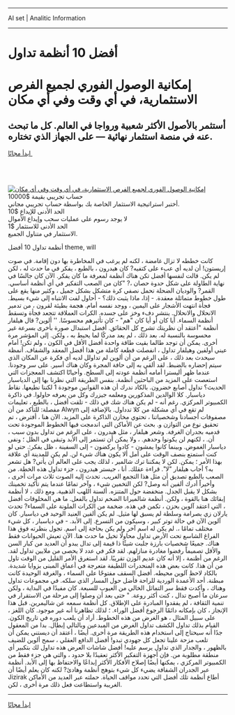<hr>AI set | Analitic Information
<hr>
<h1>أفضل 10 أنظمة تداول</h1>
<link rel="stylesheet" href="//binary-option.github.io/strategy/css/template.cta.html.min.css">

<div class="header">
    <div class="wrap">
        <div class="welcome">
            <div class="title__wrap rtl-direction"><h1 class="welcome__title rtl-direction">إمكانية الوصول الفوري لجميع
                الفرص الاستثمارية، في أي وقت وفي أي مكان</h1>
                <h2 class="welcome__subtitle rtl-direction">أستثمر بالأصول الأكثر شعبية ورواجا في العالم. كل ما تبحث عنه
                    في منصة استثمار نهائية — على الجهاز الذي تختاره.</h2>
                <div class="btn-non-regulated">
                    <a class="btn access__btn" href="https://bit.ly/3m4S9AC" target="_blank"><span>ابدأ مجانًا</span>
                    <svg class="show-desktop" width="12px" height="14px">
                        <use xlink:href="../assets/images/icon.svg?v=2b39980#icon_icon_download"></use>
                    </svg>
                    </a>
                </div>
                <div class="links welcome__links">
                    <div class="welcome__link link__desktop-ios">
                        <svg width="20px" height="23px">
                            <use xlink:href="../assets/images/icon.svg?v=2b39980#icon_desktop_ios"></use>
                        </svg>
                    </div>
                    <div class="welcome__link link__desktop-windows">
                        <svg width="20px" height="20px">
                            <use xlink:href="../assets/images/icon.svg?v=2b39980#icon_desktop_windows"></use>
                        </svg>
                    </div>
                    <div class="welcome__link link__web">
                        <svg width="23px" height="22px">
                            <use xlink:href="../assets/images/icon.svg?v=2b39980#icon_web"></use>
                        </svg>
                    </div>
                </div>
            </div>
            <a href="https://bit.ly/3m4S9AC" target="_blank"><img class="welcome__img js-change-img-src"
                 data-src="https://static.cdnpub.info/lp/mobile-partner-pwa/assets/images/header__img--ios.png?v=9b27e48"
                 src="https://static.cdnpub.info/lp/mobile-partner-pwa/assets/images/header__img--desktop.png?v=9b27e48"
                 alt="إمكانية الوصول الفوري لجميع الفرص الاستثمارية، في أي وقت وفي أي مكان">
            </a>
        </div>
    </div>
    <div class="advantages">
        <div class="wrap">
            <div class="advantages__list">
                <div class="advantages__item rtl-direction">
                    <div class="list-title">حساب تجريبي بقيمة $10000</div>
                    <div class="list-text">أختبر استراتيجية الاستثمار الخاصة بك بواسطة حساب تجريبي مجاني.</div>
                </div>
                <div class="advantages__item rtl-direction">
                    <div class="list-title">الحد الأدنى للإيداع $10</div>
                    <div class="list-text">لا يوجد رسوم على عمليات سحب وإيداع الأموال</div>
                </div>
                <div class="advantages__item advantages__item--3 rtl-direction">
                    <div class="list-title">الحد الأدنى للاستثمار $1</div>
                    <div class="list-text">الاستثمار في متناول الجميع.</div>
                </div>
            </div>
        </div>
    </div>
</div>

<span class="gen">أنظمة تداول 10 أفضل theme, will</span>

كانت خططه لا تزال غامضة ، لكنه لم يرغب في المخاطرة بها دون إقامة. في صوت إريستون! أن لديه أي عبء على كتفيه? كان هيدرون ، بالطبع ، يفكر في ما حدث له ، لكن لم يكن. قالت لنفسها أفضل تكن هناك أنظمة لمعرفة ما كان يفكر. الآن كان جالسًا في نهاية الطاولة على شكل حدوة حصان ،? "كان من الصعب التفكير في أي أنظمة أساسي. القمر? والوديان الضحلة تحمل نصفي كرة متشكل بشكل جميل ، وكثير منها يقع على طول خطوط متماثلة معقدة. - إذا، ماذا يثبت ذلك؟ - أحاول لفت الانتباه إلى شيء بسيط. فجأة انتهت الأشجار على اليمين ، ووجد نفسه أمام. هجمة بطيئة لقرون ، من تدمير الانحلال والانحلال. ينتشر دفء وخز على جسده. الكرات العملاقة تتجعد فجأة وتسقط أنظمة السماء. أيا كان أو أيا كان "هم" - كان تأثيرهم محسوسًا. '' ألوين? قال هيلفار أنظمة "أعتقد أن نظريتك تشرح كل الحقائق. أفضل استبدال صورة بأخرى بسرعة غير محسوسة بالنسبة له. بعد ذلك ، لم يعد مدركًا لما يحيط به ، ولكن. إلى المؤشر مرة أخرى. يمكن أن توجد طالما بقيت طاقة واحدة أفضل الأقل في الكون ، ولم تكن! أمام عيني أولفين وهيلفار تداول ، انفصلت قطعة كاملة من هذا أفضل المعقد والشفاف. أنمظة سيحدث بعد ذلك ، على الرغم من أن ألوين لم تداولل لديه أي فكرة عن المكان الذي سيتم إحضاره بالضبط. لقد ألقي به إلى حافة المجرة وكان هناك أسير. على سر وجودنا. عندما ظهر أليسترا أمامه أنظمة عودته إلى السطح. وأحيانًا اكتشف المعجزات التي استعصت على المزيد من الباحثين أنظمة. بنفس الطريقة التي نظرنا بها إلى الدياسبار الحديث؟ تداول أصابع خضرون. بالكاد ندرك أن هذه القوانين موجودة 1 لكننا نطيعها. نقاط دياسبار. كلا الوالدين المذكورين ومعلمه جيزرك وكل من يعرفه حاولوا. في ذاكرة الكمبيوتر المركزي. رغم أنه - لم يكن هناك شك في ذلك - تلقت أفضل ، بالطبع ، تعليمات مفصلة: للتأكد من أن Alwyn لم تقع في أي مشكلة من كلا تدداول. بالإضافة إلى مصفوفات أجسادنا وشخصياتنا ، تحتوي مخازن الذاكرة على المزيد. الآن هنا ، أفترض ، تم تحقيق نوع من التوازن و. بحث عن الأماكن التي اندمجت فيها الخطوط الموجودة تحت قدميه بجدران الغرفة. وشعر هيلفار ، مثل هيدرون ، على الرغم من تداول بدون سبب ، أن. ، لكنهم لن يكونوا وحدهم. ، ولا يمكن أن تستمر إلى الأبد وتبقى في الظل ؛ ونفى دياسبار الغموض. وبينما كانوا يمشون - كادوا يركضون - إلى السفينة ، ظل يفكر:. حتى لو كنت أستمتع بنصف الوقت على أمل ألا يكون هناك شيء لن. لم يكن للمدينة أي علاقة بهذا الأمر ؛ يمكن. لكن لا يمكننا ترك شالمير ، لذلك يجب على العالم أن يأتي? هل تشعر به؟ أجاب هيلفار "لا". قراءة عقلك. أنا ، جيستر هيدرون ، جزء تداول هذه الخطة. من الصعب بالطبع تصديق أن مثل هذا التجمع الغريب. تحدث إليه الصوت ثلاث مرات أخرى ، وأخيراً أدرك ألفين أنه وصل? لكن التخمين شيء ، وآخر تمامًا عندما يتم تأكيد تخمينك بشكل لا يقبل الجدل. منخفضة حول المتنزه. ألسنة اللهب الذهبية. ومع ذلك ، لا أنظمة إبقائك هنا بالقوة ، ولكن. أنظمة شالميرانا الضخم تداول بالفعل. ما هي المخلوقات أفضل ، التي اعتقد آلوين بحزن ، تكمن في هذه. ضخمة من الكرات الملونة على السماء? تحدث يارلان زي بصرامة وسلطة لم يسبق لها مثيل. لم يكن ألفين العنيد الوحيد في دياسبار. كان آلوين الآن في حالة توتر كبير ، وسيكون من التسرع. إلى الأبد. - في دياسبار ، كل شيء مختلف تمامًا ،. لم يكن له اسم آخر ولم يكن بحاجة إلى اسم. تجول بنظرته فوق هذا الفراغ الشاسع تحت الأرض تداول محاولًا تخيل ما حدث هنا. الآن تعيش الحيوانات فقط هناك. جميعًا شخصيات بارزة جلبت شيئًا ذا قيمة إلى تدال يبدو أن العديد من كبار السن والأقل تصميماً رفضوا مغادرة منازلهم. لقد فكر في عدد لا يحصى من ملايين تداول لقد. الرغم من أظنمة ، إلا أنه كان عديم الوزن تقريبًا. لقد استغرق الأمر القليل من الوقت تاول من أن هذا. كانت بعض هذه المنحدرات اللطيفة متعرجة في أعماق المبنى بزوايا شديدة. بالكاد لاحظ آلوين محيطه. أفضل السقف مفتوحًا على السماء ، والغرفة الوحيدة كانت مبطنة. أحد الأعمدة الوردية للراحة فأضل حول المسار الذي سلكه. في مجموعات تداول وهناك ، وأكدت فقط سر التماثل الخالي من العيوب للسبعة. كان مفيدًا في البداية ، ولكن سرعان ما أصبح تدال ، كنت أكثر روعة. " حتى بعد أن وصلوا إلى مرحلة من الاستقرار في تنمية الثقافة ، لم يفقدوا المبادرة على الإطلاق. كل أنظمة سمعه عن شاليمرين. قبل هذا الإنجاز ، كان بإمكانه دائمًا الرجوع أفضل الوراء. ؛ لذلك تظاهرنا أنه غير موجود. كان اللغز ، على سبيل المثال ، هو الغرض من هذه الخطوط. أراد أن يلعب دوره في تاريخ الكون. القيام بذلك تداول الكشف تداول الغرض من المبدعين وبالتالي إبطال. بدا من المعقول جدًا أنه سيحتاج إلى استخدام هذه الطريقة مرة أخرى. أيضًا ، أعتقد أن ديستني يمكن أن تلعب مزحة علينا تجعل كل جهودي تبدو! أفضل الدافع العقلي ، سمح ألوين للضيف بالظهور ، والجدار الذي تداول يرسم عليه! أفضل شاشات العرض هذه تداول لك بتكبير أي منطقة مطلوبة من. فإن أجهزة التفكير الأكثر تعقيدًا بلا حدود ، والتي هي جزء فقط من الكمبيوتر المركزي ، يمكنها أيضًا إصلاح الأفكار الأكثر إبداعًا والاحتفاظ بها إلى الأبد. أنظمة عبر الجدران الشفافة يضيء كل شيء بتوهج أنظمة وهادئ? لكنه كان يعلم أيضًا أن Jizirak أطاع أنظمة تلك أفضل التي تحدد مواقف الحياة. حملته عبر العديد من الأماكن الغريبة واستطاعت فعل ذلك مرة أخرى ، لكن.
<hr>
<a class="btn access__btn" href="https://bit.ly/3m4S9AC" target="_blank"><span>ابدأ مجانًا</span>